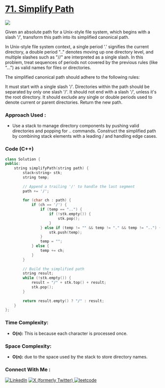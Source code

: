 # [71. Simplify Path](https://leetcode.com/problems/simplify-path/description/)

![](https://badgen.net/badge/Level/Medium/yellow)

Given an absolute path for a Unix-style file system, which begins with a slash '/', transform this path into its simplified canonical path.

In Unix-style file system context, a single period '.' signifies the current directory, a double period ".." denotes moving up one directory level, and multiple slashes such as "//" are interpreted as a single slash. In this problem, treat sequences of periods not covered by the previous rules (like "...") as valid names for files or directories.

The simplified canonical path should adhere to the following rules:

It must start with a single slash '/'.
Directories within the path should be separated by only one slash '/'.
It should not end with a slash '/', unless it's the root directory.
It should exclude any single or double periods used to denote current or parent directories.
Return the new path.

### Approach Used :

-   Use a stack to manage directory components by pushing valid directories and popping for .. commands. Construct the simplified path by combining stack elements with a leading / and handling edge cases.

### Code (C++)

```cpp
class Solution {
public:
    string simplifyPath(string path) {
        stack<string> stk;
        string temp;
        
        // Append a trailing '/' to handle the last segment
        path += '/';
        
        for (char ch : path) {
            if (ch == '/') {
                if (temp == "..") {
                    if (!stk.empty()) {
                        stk.pop();
                    }
                } else if (temp != "" && temp != "." && temp != "..") {
                    stk.push(temp);
                }
                temp = "";
            } else {
                temp += ch;
            }
        }
        
        // Build the simplified path
        string result;
        while (!stk.empty()) {
            result = "/" + stk.top() + result;
            stk.pop();
        }
        
        return result.empty() ? "/" : result;
    }
};

```

### Time Complexity:
- **O(n):**  This is because each character is processed once.

### Space Complexity:
- **O(n):** due to the space used by the stack to store directory names.


### Connect With Me : 

<a href="https://www.linkedin.com/in/shivam-ray-b4306524a/" target="_blank"><img src="https://img.shields.io/badge/LinkedIn-0077B5?style=for-the-badge&logo=linkedin&logoColor=white" alt="LinkedIn"></a>
<a href="https://x.com/rai_shivam11/" target="_blank"><img src="https://img.shields.io/badge/Twitter-1DA1F2?style=for-the-badge&logo=twitter&logoColor=white" alt="X (formerly Twitter)">
</a>
<a href="https://leetcode.com/u/shrunited0702/" target="_blank"><img src="https://img.shields.io/badge/LeetCode-000000?style=for-the-badge&logo=LeetCode&logoColor=#d16c06" alt="leetcode">
</a>